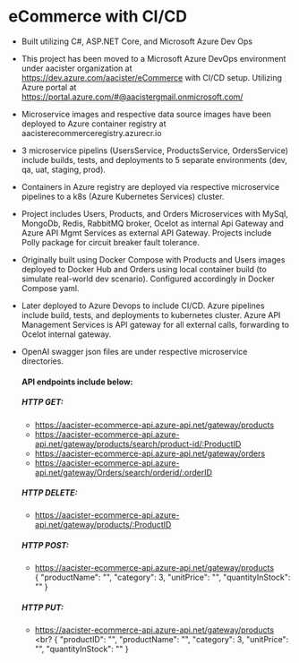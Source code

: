 # eCommerce with CI/CD

* Built utilizing C#, ASP.NET Core, and Microsoft Azure Dev Ops
* This project has been moved to a Microsoft Azure DevOps environment under aacister organization at https://dev.azure.com/aacister/eCommerce with CI/CD setup. Utilizing Azure portal at https://portal.azure.com/#@aacistergmail.onmicrosoft.com/
* Microservice images and respective data source images have been deployed to Azure container registry at aacisterecommerceregistry.azurecr.io
* 3 microservice pipelins (UsersService, ProductsService, OrdersService) include builds, tests, and deployments to 5 separate environments (dev, qa, uat, staging, prod).
* Containers in Azure registry are deployed via respective microservice pipelines to a k8s (Azure Kubernetes Services) cluster.
* Project includes Users, Products, and Orders Microservices with MySql, MongoDb, Redis, RabbitMQ broker, Ocelot as internal Api Gateway and Azure API Mgmt Services as external API Gateway. Projects include Polly package for circuit breaker fault tolerance. 
* Originally built using Docker Compose with Products and Users images deployed to Docker Hub and Orders using local container build (to simulate real-world dev scenario).  Configured accordingly in Docker Compose yaml.  
* Later deployed to Azure Devops to include CI/CD. Azure pipelines include build, tests, and deployments to kubernetes cluster.  Azure API Management Services is API gateway for all external calls, forwarding to Ocelot internal gateway.
* OpenAI swagger json files are under respective microservice directories.

  #### API endpoints include below:

  ##### HTTP GET: 
  * https://aacister-ecommerce-api.azure-api.net/gateway/products
  * https://aacister-ecommerce-api.azure-api.net/gateway/products/search/product-id/:ProductID
  * https://aacister-ecommerce-api.azure-api.net/gateway/orders
  * https://aacister-ecommerce-api.azure-api.net/gateway/Orders/search/orderid/:orderID

  ##### HTTP DELETE: 
  * https://aacister-ecommerce-api.azure-api.net/gateway/products/:ProductID

  ##### HTTP POST:
  * https://aacister-ecommerce-api.azure-api.net/gateway/products
  <br> {
    "productName": "<string>",
    "category": 3,
    "unitPrice": "<double>",
    "quantityInStock": "<integer>"
}

  #####  HTTP PUT: 
  * https://aacister-ecommerce-api.azure-api.net/gateway/products
  <br? {
  "productID": "<uuid>",
  "productName": "<string>",
  "category": 3,
  "unitPrice": "<double>",
  "quantityInStock": "<integer>"
}


